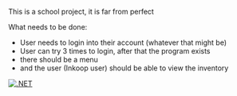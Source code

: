 ﻿This is a school project, it is far from perfect

What needs to be done:
* User needs to login into their account (whatever that might be)
* User can try 3 times to login, after that the program exists
* there should be a menu
* and the user (Inkoop user) should be able to view the inventory


[![.NET](https://github.com/FinnT730/Gimpies/actions/workflows/dotnet.yml/badge.svg)](https://github.com/FinnT730/Gimpies/actions/workflows/dotnet.yml)
